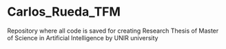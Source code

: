 # Carlos_Rueda_TFM
Repository where all code is saved for creating Research Thesis of Master of Science in Artificial Intelligence by UNIR university
